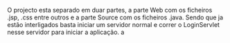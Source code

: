 O projecto esta separado em duar partes, a parte Web com os ficheiros .jsp, .css entre outros e a parte Source com os ficheiros .java.
Sendo que ja estão interligados basta iniciar um servidor normal e correr o LoginServlet nesse servidor para iniciar a aplicação.
a